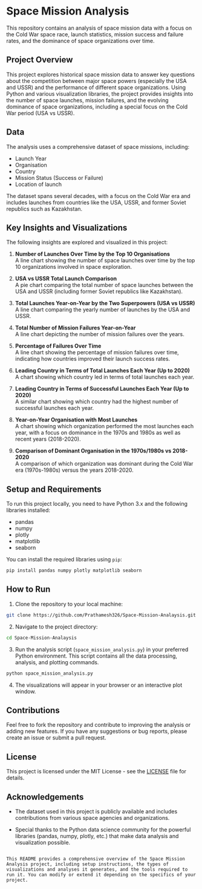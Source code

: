 # Space Mission Analysis

This repository contains an analysis of space mission data with a focus on the Cold War space race, launch statistics, mission success and failure rates, and the dominance of space organizations over time.

## Project Overview

This project explores historical space mission data to answer key questions about the competition between major space powers (especially the USA and USSR) and the performance of different space organizations. Using Python and various visualization libraries, the project provides insights into the number of space launches, mission failures, and the evolving dominance of space organizations, including a special focus on the Cold War period (USA vs USSR).

## Data

The analysis uses a comprehensive dataset of space missions, including:

- Launch Year
- Organisation
- Country
- Mission Status (Success or Failure)
- Location of launch

The dataset spans several decades, with a focus on the Cold War era and includes launches from countries like the USA, USSR, and former Soviet republics such as Kazakhstan.

## Key Insights and Visualizations

The following insights are explored and visualized in this project:

1. **Number of Launches Over Time by the Top 10 Organisations**  
   A line chart showing the number of space launches over time by the top 10 organizations involved in space exploration.

2. **USA vs USSR Total Launch Comparison**  
   A pie chart comparing the total number of space launches between the USA and USSR (including former Soviet republics like Kazakhstan).

3. **Total Launches Year-on-Year by the Two Superpowers (USA vs USSR)**  
   A line chart comparing the yearly number of launches by the USA and USSR.

4. **Total Number of Mission Failures Year-on-Year**  
   A line chart depicting the number of mission failures over the years.

5. **Percentage of Failures Over Time**  
   A line chart showing the percentage of mission failures over time, indicating how countries improved their launch success rates.

6. **Leading Country in Terms of Total Launches Each Year (Up to 2020)**  
   A chart showing which country led in terms of total launches each year.

7. **Leading Country in Terms of Successful Launches Each Year (Up to 2020)**  
   A similar chart showing which country had the highest number of successful launches each year.

8. **Year-on-Year Organisation with Most Launches**  
   A chart showing which organization performed the most launches each year, with a focus on dominance in the 1970s and 1980s as well as recent years (2018-2020).

9. **Comparison of Dominant Organisation in the 1970s/1980s vs 2018-2020**  
   A comparison of which organization was dominant during the Cold War era (1970s-1980s) versus the years 2018-2020.

## Setup and Requirements

To run this project locally, you need to have Python 3.x and the following libraries installed:

- pandas
- numpy
- plotly
- matplotlib
- seaborn

You can install the required libraries using `pip`:

```bash
pip install pandas numpy plotly matplotlib seaborn
```

## How to Run

1. Clone the repository to your local machine:

```bash
git clone https://github.com/Prathamesh326/Space-Mission-Analaysis.git
```

2. Navigate to the project directory:

```bash
cd Space-Mission-Analaysis
```

3. Run the analysis script (`space_mission_analysis.py`) in your preferred Python environment. This script contains all the data processing, analysis, and plotting commands.

```bash
python space_mission_analysis.py
```

4. The visualizations will appear in your browser or an interactive plot window.

## Contributions

Feel free to fork the repository and contribute to improving the analysis or adding new features. If you have any suggestions or bug reports, please create an issue or submit a pull request.

## License

This project is licensed under the MIT License - see the [LICENSE](LICENSE) file for details.

## Acknowledgements

- The dataset used in this project is publicly available and includes contributions from various space agencies and organizations.

- Special thanks to the Python data science community for the powerful libraries (pandas, numpy, plotly, etc.) that make data analysis and visualization possible.

```

This README provides a comprehensive overview of the Space Mission Analysis project, including setup instructions, the types of visualizations and analyses it generates, and the tools required to run it. You can modify or extend it depending on the specifics of your project.
